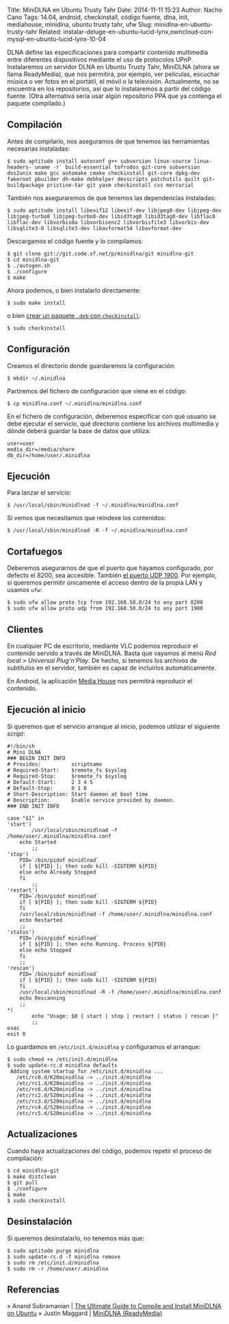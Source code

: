 Title: MiniDLNA en Ubuntu Trusty Tahr
Date: 2014-11-11 15:23
Author: Nacho Cano
Tags: 14.04, android, checkinstall, código fuente, dlna, init, mediahouse, minidlna, ubuntu trusty tahr, ufw
Slug: minidlna-en-ubuntu-trusty-tahr
Related: instalar-deluge-en-ubuntu-lucid-lynx,owncloud-con-mysql-en-ubuntu-lucid-lynx-10-04

DLNA define las especificaciones para compartir contenido multimedia
entre diferentes dispositivos mediante el uso de protocolos UPnP.
Instalaremos un servidor DLNA en Ubuntu Trusty Tahr, MiniDLNA (ahora se
llama ReadyMedia), que nos permitirá, por ejemplo, ver películas,
escuchar música o ver fotos en el portátil, el móvil o la televisión.
Actualmente, no se encuentra en los repositorios, así que lo
instalaremos a partir del código fuente. (Otra alternativa sería usar
algún repositorio PPA que ya contenga el paquete compilado.)


Compilación
-----------

Antes de compilarlo, nos aseguramos de que tenemos las herramientas
necesarias instaladas:

    $ sudo aptitude install autoconf g++ subversion linux-source linux-headers-`uname -r` build-essential tofrodos git-core subversion dos2unix make gcc automake cmake checkinstall git-core dpkg-dev fakeroot pbuilder dh-make debhelper devscripts patchutils quilt git-buildpackage pristine-tar git yasm checkinstall cvs mercurial

También nos aseguraremos de que tenemos las dependencias instaladas:

    $ sudo aptitude install libexif12 libexif-dev libjpeg8-dev libjpeg-dev libjpeg-turbo8 libjpeg-turbo8-dev libid3tag0 libid3tag0-dev libflac8 libflac-dev libvorbis0a libvorbisenc2 libvorbisfile3 libvorbis-dev libsqlite3-0 libsqlite3-dev libavformat54 libavformat-dev

Descargamos el código fuente y lo compilamos:

    $ git clone git://git.code.sf.net/p/minidlna/git minidlna-git
    $ cd minidlna-git
    $ ./autogen.sh
    $ ./configure
    $ make

Ahora podemos, o bien instalarlo directamente:

    $ sudo make install

o bien [crear un paquete `.deb` con `checkinstall`][crear un paquete .deb con checkinstall]:

    $ sudo checkinstall

Configuración
-------------

Creamos el directorio donde guardaremos la configuración:

    $ mkdir ~/.minidlna

Partiremos del fichero de configuración que viene en el código:

    $ cp minidlna.conf ~/.minidlna/minidlna.conf

En el fichero de configuración, deberemos especificar con qué usuario se
debe ejecutar el servicio, qué directorio contiene los archivos
multimedia y dónde deberá guardar la base de datos que utiliza:

    user=user
    media_dir=/media/share
    db_dir=/home/user/.minidlna

Ejecución
---------

Para lanzar el servicio:

    $ /usr/local/sbin/minidlnad -f ~/.minidlna/minidlna.conf

Si vemos que necesitamos que reindexe los contenidos:

    $ /usr/local/sbin/minidlnad -R -f ~/.minidlna/minidlna.conf

Cortafuegos
-----------

Deberemos asegurarnos de que el puerto que hayamos configurado, por
defecto el 8200, sea accesible. También [el puerto UDP 1900][]. Por
ejemplo, si queremos permitir únicamente el acceso dentro de la propia
LAN y usamos `ufw`:

    $ sudo ufw allow proto tcp from 192.168.50.0/24 to any port 8200
    $ sudo ufw allow proto udp from 192.168.50.0/24 to any port 1900

Clientes
--------

En cualquier PC de escritorio, mediante VLC podemos reproducir el
contenido servido a través de MiniDLNA. Basta que vayamos al menú *Red
local > Universal Plug'n'Play*. De hecho, si tenemos los archivos de
subtítulos en el servidor, también es capaz de incluirlos
automáticamente.

En Android, la aplicación [Media House][] nos permitirá reproducir el
contenido.

Ejecución al inicio
-------------------

Si queremos que el servicio arranque al inicio, podemos utilizar el
siguiente _script_:

    #!/bin/sh
    # Mini DLNA
    ### BEGIN INIT INFO
    # Provides:          scriptname
    # Required-Start:    $remote_fs $syslog
    # Required-Stop:     $remote_fs $syslog
    # Default-Start:     2 3 4 5
    # Default-Stop:      0 1 6
    # Short-Description: Start daemon at boot time
    # Description:       Enable service provided by daemon.
    ### END INIT INFO

    case "$1" in
    'start')
            /usr/local/sbin/minidlnad -f /home/user/.minidlna/minidlna.conf
        echo Started
            ;;
    'stop')
        PID=`/bin/pidof minidlnad`
        if [ ${PID} ]; then sudo kill -SIGTERM ${PID}
        else echo Already Stopped
        fi
            ;;
    'restart')
        PID=`/bin/pidof minidlnad`
        if [ ${PID} ]; then sudo kill -SIGTERM ${PID}
        fi
        /usr/local/sbin/minidlnad -f /home/user/.minidlna/minidlna.conf
        echo Restarted
        ;;
    'status')
        PID=`/bin/pidof minidlnad`
        if [ ${PID} ]; then echo Running. Process ${PID}
        else echo Stopped
        fi
        ;;
    'rescan')
        PID=`/bin/pidof minidlnad`
        if [ ${PID} ]; then sudo kill -SIGTERM ${PID}
        fi
        /usr/local/sbin/minidlnad -R -f /home/user/.minidlna/minidlna.conf
        echo Rescanning
        ;;
    *)
            echo "Usage: $0 { start | stop | restart | status | rescan }"
            ;;
    esac
    exit 0

Lo guardamos en `/etc/init.d/minidlna` y configuramos el arranque:

    $ sudo chmod +x /etc/init.d/minidlna
    $ sudo update-rc.d minidlna defaults
     Adding system startup for /etc/init.d/minidlna ...
       /etc/rc0.d/K20minidlna -> ../init.d/minidlna
       /etc/rc1.d/K20minidlna -> ../init.d/minidlna
       /etc/rc6.d/K20minidlna -> ../init.d/minidlna
       /etc/rc2.d/S20minidlna -> ../init.d/minidlna
       /etc/rc3.d/S20minidlna -> ../init.d/minidlna
       /etc/rc4.d/S20minidlna -> ../init.d/minidlna
       /etc/rc5.d/S20minidlna -> ../init.d/minidlna

Actualizaciones
---------------

Cuando haya actualizaciones del código, podemos repetir el proceso de
compilación:

    $ cd minidlna-git
    $ make distclean
    $ git pull
    $ ./configure
    $ make
    $ sudo checkinstall

Desinstalación
--------------

Si queremos desinstalarlo, no tenemos más que:

    $ sudo aptitude purge minidlna
    $ sudo update-rc.d -f minidlna remove
    $ sudo rm /etc/init.d/minidlna
    $ sudo rm -r /home/user/.minidlna

Referencias
-----------

» Anand Subramanian | [The Ultimate Guide to Compile and Install MiniDLNA on Ubuntu][]
» Justin Maggard | [MiniDLNA (ReadyMedia)][]

  [crear un paquete .deb con checkinstall]: {filename}/admin/crear-paquetes-deb-con-checkinstall.md
    "Crear paquetes .deb con checkinstall"
  [el puerto UDP 1900]: http://en.wikipedia.org/wiki/Simple_Service_Discovery_Protocol
    "el puerto UDP 1900"
  [Media House]: https://play.google.com/store/apps/details?id=com.dbapp.android.mediahouse&hl=en
    "Media House"
  [The Ultimate Guide to Compile and Install MiniDLNA on Ubuntu]: http://www.htpcbeginner.com/install-minidlna-on-ubuntu-ultimate-guide/
    "The Ultimate Guide to Compile and Install MiniDLNA on Ubuntu"
  [MiniDLNA (ReadyMedia)]: http://sourceforge.net/projects/minidlna/
    "MiniDLNA (ReadyMedia)"
